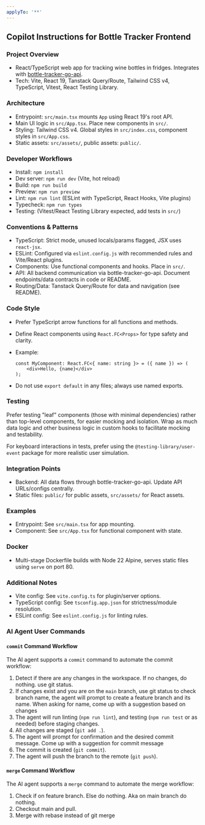 ```yaml
---
applyTo: '**'
---
```

## Copilot Instructions for Bottle Tracker Frontend

### Project Overview
- React/TypeScript web app for tracking wine bottles in fridges. Integrates with [bottle-tracker-go-api](https://github.com/mariusfa/bottle-tracker-go-api).
- Tech: Vite, React 19, Tanstack Query/Route, Tailwind CSS v4, TypeScript, Vitest, React Testing Library.

### Architecture
- Entrypoint: `src/main.tsx` mounts `App` using React 19's root API.
- Main UI logic in `src/App.tsx`. Place new components in `src/`.
- Styling: Tailwind CSS v4. Global styles in `src/index.css`, component styles in `src/App.css`.
- Static assets: `src/assets/`, public assets: `public/`.

### Developer Workflows
- Install: `npm install`
- Dev server: `npm run dev` (Vite, hot reload)
- Build: `npm run build`
- Preview: `npm run preview`
- Lint: `npm run lint` (ESLint with TypeScript, React Hooks, Vite plugins)
- Typecheck: `npm run types`
- Testing: (Vitest/React Testing Library expected, add tests in `src/`)

### Conventions & Patterns
- TypeScript: Strict mode, unused locals/params flagged, JSX uses `react-jsx`.
- ESLint: Configured via `eslint.config.js` with recommended rules and Vite/React plugins.
- Components: Use functional components and hooks. Place in `src/`.
- API: All backend communication via bottle-tracker-go-api. Document endpoints/data contracts in code or README.
- Routing/Data: Tanstack Query/Route for data and navigation (see README).

### Code Style
- Prefer TypeScript arrow functions for all functions and methods.
- Define React components using `React.FC<Props>` for type safety and clarity.
- Example:
	```tsx
	const MyComponent: React.FC<{ name: string }> = ({ name }) => (
		<div>Hello, {name}</div>
	);
	```

- Do not use `export default` in any files; always use named exports.


### Testing

Prefer testing "leaf" components (those with minimal dependencies) rather than top-level components, for easier mocking and isolation.
Wrap as much data logic and other business logic in custom hooks to facilitate mocking and testability.

For keyboard interactions in tests, prefer using the `@testing-library/user-event` package for more realistic user simulation.


### Integration Points
- Backend: All data flows through bottle-tracker-go-api. Update API URLs/configs centrally.
- Static files: `public/` for public assets, `src/assets/` for React assets.

### Examples
- Entrypoint: See `src/main.tsx` for app mounting.
- Component: See `src/App.tsx` for functional component with state.

### Docker
- Multi-stage Dockerfile builds with Node 22 Alpine, serves static files using `serve` on port 80.

### Additional Notes
- Vite config: See `vite.config.ts` for plugin/server options.
- TypeScript config: See `tsconfig.app.json` for strictness/module resolution.
- ESLint config: See `eslint.config.js` for linting rules.

### AI Agent User Commands

#### `commit` Command Workflow

The AI agent supports a `commit` command to automate the commit workflow:

1. Detect if there are any changes in the workspace. If no changes, do nothing. use git status.
2. If changes exist and you are on the `main` branch, use git status to check branch name, the agent will prompt to create a feature branch and its name. When asking for name, come up with a suggestion based on changes
3. The agent will run linting (`npm run lint`), and testing (`npm run test` or as needed) before staging changes.
4. All changes are staged (`git add .`).
5. The agent will prompt for confirmation and the desired commit message. Come up with a suggestion for commit message
6. The commit is created (`git commit`).
7. The agent will push the branch to the remote (`git push`).

#### `merge` Command Workflow

The AI agent supports a `merge` command to automate the merge workflow:

1. Check if on feature branch. Else do nothing. Aka on main branch do nothing.
2. Checkout main and pull.
3. Merge with rebase instead of git merge